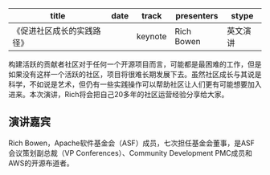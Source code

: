 |title|date|track|presenters|stype|
|---|---|---|---|---|
|《促进社区成长的实践路径》||keynote|Rich Bowen|英文演讲|

构建活跃的贡献者社区对于任何一个开源项目而言，可能都是最困难的工作，但是如果没有这样一个活跃的社区，项目将很难长期发展下去。虽然社区成长与其说是科学，不如说是艺术，但仍有一些实践操作可以帮助社区让人们更有可能想要加入进来。本次演讲，Rich将会把自己20多年的社区运营经验分享给大家。

## 演讲嘉宾
Rich Bowen，Apache软件基金会（ASF）成员，七次担任基金会董事，是ASF会议策划副总裁（VP Conferences）、Community Development PMC成员和AWS的开源布道者。
